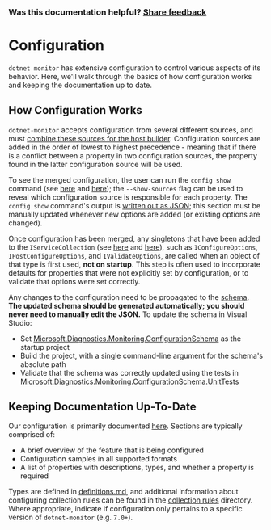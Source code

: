 ### Was this documentation helpful? [Share feedback](https://www.research.net/r/DGDQWXH?src=documentation%2FlearningPath%2Fconfiguration)

# Configuration

`dotnet monitor` has extensive configuration to control various aspects of its behavior. Here, we'll walk through the basics of how configuration works and keeping the documentation up to date.

## How Configuration Works

`dotnet-monitor` accepts configuration from several different sources, and must [combine these sources for the host builder](https://github.com/dotnet/dotnet-monitor/blob/23eaa0a6bcb1add581350432f20d7f140009f06f/src/Tools/dotnet-monitor/HostBuilder/HostBuilderHelper.cs#L47). Configuration sources are added in the order of lowest to highest precedence - meaning that if there is a conflict between a property in two configuration sources, the property found in the latter configuration source will be used.

To see the merged configuration, the user can run the `config show` command (see [here](https://github.com/dotnet/dotnet-monitor/blob/23eaa0a6bcb1add581350432f20d7f140009f06f/src/Tools/dotnet-monitor/Program.cs#L68) and [here](https://github.com/dotnet/dotnet-monitor/blob/23eaa0a6bcb1add581350432f20d7f140009f06f/src/Tools/dotnet-monitor/Commands/ConfigShowCommandHandler.cs)); the `--show-sources` flag can be used to reveal which configuration source is responsible for each property. The `config show` command's output is [written out as JSON](https://github.com/dotnet/dotnet-monitor/blob/23eaa0a6bcb1add581350432f20d7f140009f06f/src/Tools/dotnet-monitor/ConfigurationJsonWriter.cs); this section must be manually updated whenever new options are added (or existing options are changed).

Once configuration has been merged, any singletons that have been added to the `IServiceCollection` (see [here](https://github.com/dotnet/dotnet-monitor/blob/23eaa0a6bcb1add581350432f20d7f140009f06f/src/Tools/dotnet-monitor/ServiceCollectionExtensions.cs) and [here](https://github.com/dotnet/dotnet-monitor/blob/23eaa0a6bcb1add581350432f20d7f140009f06f/src/Tools/dotnet-monitor/Commands/CollectCommandHandler.cs#L85)), such as `IConfigureOptions`, `IPostConfigureOptions`, and `IValidateOptions`, are called when an object of that type is first used, **not on startup**. This step is often used to incorporate defaults for properties that were not explicitly set by configuration, or to validate that options were set correctly. 

Any changes to the configuration need to be propagated to the [schema](https://github.com/dotnet/dotnet-monitor/blob/23eaa0a6bcb1add581350432f20d7f140009f06f/documentation/schema.json). **The updated schema should be generated automatically; you should never need to manually edit the JSON.** To update the schema in Visual Studio:
* Set [Microsoft.Diagnostics.Monitoring.ConfigurationSchema](https://github.com/dotnet/dotnet-monitor/tree/23eaa0a6bcb1add581350432f20d7f140009f06f/src/Tests/Microsoft.Diagnostics.Monitoring.ConfigurationSchema) as the startup project
* Build the project, with a single command-line argument for the schema's absolute path
* Validate that the schema was correctly updated using the tests in [Microsoft.Diagnostics.Monitoring.ConfigurationSchema.UnitTests](https://github.com/dotnet/dotnet-monitor/tree/23eaa0a6bcb1add581350432f20d7f140009f06f/src/Tests/Microsoft.Diagnostics.Monitoring.ConfigurationSchema.UnitTests)

## Keeping Documentation Up-To-Date

Our configuration is primarily documented [here](https://github.com/dotnet/dotnet-monitor/tree/23eaa0a6bcb1add581350432f20d7f140009f06f/documentation/configuration). Sections are typically comprised of:
* A brief overview of the feature that is being configured
* Configuration samples in all supported formats
* A list of properties with descriptions, types, and whether a property is required

Types are defined in [definitions.md](https://github.com/dotnet/dotnet-monitor/blob/23eaa0a6bcb1add581350432f20d7f140009f06f/documentation/api/definitions.md), and additional information about configuring collection rules can be found in the [collection rules](https://github.com/dotnet/dotnet-monitor/blob/23eaa0a6bcb1add581350432f20d7f140009f06f/documentation/collectionrules) directory. Where appropriate, indicate if configuration only pertains to a specific version of `dotnet-monitor` (e.g. `7.0+`).
